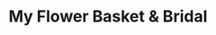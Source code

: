 ---
title: "My Flower Basket & Bridal"
url: /fitzgerald/my-flower-basket-und-bridal/
shop: Blumen
---